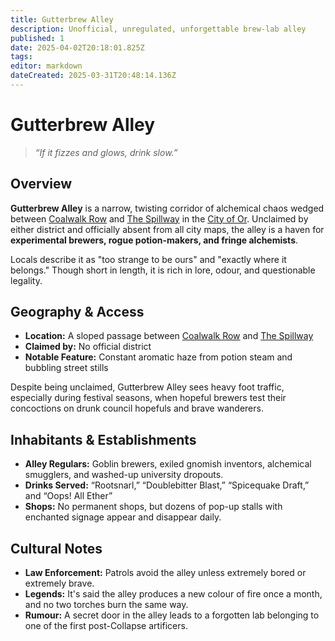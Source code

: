 ```yaml
---
title: Gutterbrew Alley
description: Unofficial, unregulated, unforgettable brew-lab alley
published: 1
date: 2025-04-02T20:18:01.825Z
tags: 
editor: markdown
dateCreated: 2025-03-31T20:48:14.136Z
---
```


# Gutterbrew Alley

> *“If it fizzes and glows, drink slow.”*

## Overview
**Gutterbrew Alley** is a narrow, twisting corridor of alchemical chaos wedged between [Coalwalk Row](/location/settlement/city/city-of-or/coalwalk-row.md) and [The Spillway](/location/settlement/city/or/the-spillway.md) in the [City of Or](/location/settlement/city/city-of-or.md). Unclaimed by either district and officially absent from all city maps, the alley is a haven for **experimental brewers, rogue potion-makers, and fringe alchemists**.

Locals describe it as "too strange to be ours" and "exactly where it belongs." Though short in length, it is rich in lore, odour, and questionable legality.

## Geography & Access
- **Location:** A sloped passage between [Coalwalk Row](/location/settlement/city/city-of-or/coalwalk-row.md) and [The Spillway](/location/settlement/city/or/the-spillway.md)  
- **Claimed by:** No official district  
- **Notable Feature:** Constant aromatic haze from potion steam and bubbling street stills

Despite being unclaimed, Gutterbrew Alley sees heavy foot traffic, especially during festival seasons, when hopeful brewers test their concoctions on drunk council hopefuls and brave wanderers.

## Inhabitants & Establishments
- **Alley Regulars:** Goblin brewers, exiled gnomish inventors, alchemical smugglers, and washed-up university dropouts.
- **Drinks Served:** “Rootsnarl,” “Doublebitter Blast,” “Spicequake Draft,” and “Oops! All Ether”
- **Shops:** No permanent shops, but dozens of pop-up stalls with enchanted signage appear and disappear daily.

## Cultural Notes
- **Law Enforcement:** Patrols avoid the alley unless extremely bored or extremely brave.
- **Legends:** It's said the alley produces a new colour of fire once a month, and no two torches burn the same way.
- **Rumour:** A secret door in the alley leads to a forgotten lab belonging to one of the first post-Collapse artificers.
